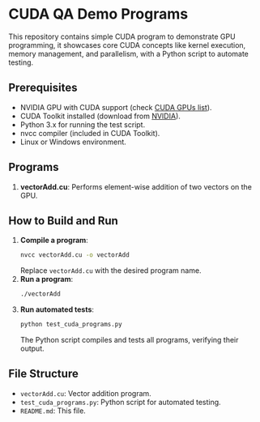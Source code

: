 # CUDA QA Demo Programs

This repository contains simple CUDA program to demonstrate GPU programming, it showcases core CUDA concepts like kernel execution, memory management, and parallelism, with a Python script to automate testing.

## Prerequisites
- NVIDIA GPU with CUDA support (check [CUDA GPUs list](https://developer.nvidia.com/cuda-gpus)).
- CUDA Toolkit installed (download from [NVIDIA](https://developer.nvidia.com/cuda-downloads)).
- Python 3.x for running the test script.
- nvcc compiler (included in CUDA Toolkit).
- Linux or Windows environment.

## Programs
1. **vectorAdd.cu**: Performs element-wise addition of two vectors on the GPU.

## How to Build and Run
1. **Compile a program**:
   ```bash
   nvcc vectorAdd.cu -o vectorAdd
   ```
   Replace `vectorAdd.cu` with the desired program name.
2. **Run a program**:
   ```bash
   ./vectorAdd
   ```
3. **Run automated tests**:
   ```bash
   python test_cuda_programs.py
   ```
   The Python script compiles and tests all programs, verifying their output.

## File Structure
- `vectorAdd.cu`: Vector addition program.
- `test_cuda_programs.py`: Python script for automated testing.
- `README.md`: This file.
